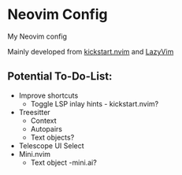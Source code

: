 # Neovim Config
My Neovim config

Mainly developed from [kickstart.nvim](https://github.com/nvim-lua/kickstart.nvim)
and [LazyVim](https://www.lazyvim.org/)

## Potential To-Do-List:
- Improve shortcuts
    - Toggle LSP inlay hints - kickstart.nvim?
- Treesitter
    - Context
    - Autopairs
    - Text objects?
- Telescope UI Select
- Mini.nvim
    - Text object  -mini.ai?
